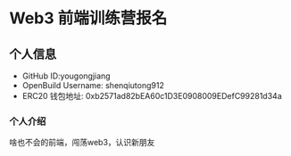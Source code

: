 # Web3 前端训练营报名

## 个人信息

* GitHub ID:yougongjiang
* OpenBuild Username: shenqiutong912
* ERC20 钱包地址: 0xb2571ad82bEA60c1D3E0908009EDefC99281d34a

### 个人介绍
啥也不会的前端，闯荡web3，认识新朋友